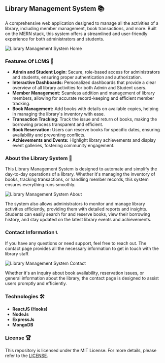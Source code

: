 ## Library Management System 📚

A comprehensive web application designed to manage all the activities of a library, including member management, book transactions, and more. Built on the MERN stack, this system offers a streamlined and user-friendly experience for both administrators and students.

![Library Management System Home](https://github.com/rivshr27/Library-Management-System-rivshr/blob/main/deploy-images/Screenshot%202024-08-13%20at%206.33.03%E2%80%AFPM.png)

### Features Of LCMS 🚀

- **Admin and Student Login:** Secure, role-based access for administrators and students, ensuring proper authentication and authorization.
- **Interactive Dashboards:** Personalized dashboards that provide a clear overview of all library activities for both Admin and Student users.
- **Member Management:** Seamless addition and management of library members, allowing for accurate record-keeping and efficient member tracking.
- **Book Management:** Add books with details on available copies, helping in managing the library's inventory with ease.
- **Transaction Tracking:** Track the issue and return of books, making the borrowing process transparent and efficient.
- **Book Reservation:** Users can reserve books for specific dates, ensuring availability and preventing conflicts.
- **Achievements and Events:** Highlight library achievements and display event galleries, fostering community engagement.

### About the Library System 🏫

This Library Management System is designed to automate and simplify the day-to-day operations of a library. Whether it's managing the inventory of books, tracking transactions, or handling member records, this system ensures everything runs smoothly.

![Library Management System About](https://github.com/rivshr27/Library-Management-System-rivshr/blob/main/deploy-images/Screenshot%202024-08-13%20at%206.33.16%E2%80%AFPM.png)

The system also allows administrators to monitor and manage library activities efficiently, providing them with detailed reports and insights. Students can easily search for and reserve books, view their borrowing history, and stay updated on the latest library events and achievements.

### Contact Information 📞

If you have any questions or need support, feel free to reach out. The contact page provides all the necessary information to get in touch with the library staff.

![Library Management System Contact](https://github.com/rivshr27/Library-Management-System-rivshr/blob/main/deploy-images/Screenshot%202024-08-13%20at%206.33.27%E2%80%AFPM.png)

Whether it's an inquiry about book availability, reservation issues, or general information about the library, the contact page is designed to assist users promptly and efficiently.

### Technologies 🛠

- **ReactJS (Hooks)**
- **NodeJs**
- **ExpressJs**
- **MongoDB**

### License 🏆

This repository is licensed under the MIT License. For more details, please refer to the [LICENSE](LICENSE).
